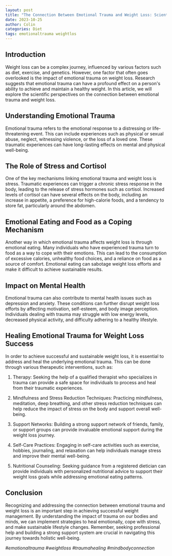 ```yaml
---
layout: post
title: "The Connection Between Emotional Trauma and Weight Loss: Scientific Perspectives"
date: 2023-10-25
author: Colin
categories: Diet
tags: emotionaltrauma weightlos
---
```


## Introduction

Weight loss can be a complex journey, influenced by various factors such as diet, exercise, and genetics. However, one factor that often goes overlooked is the impact of emotional trauma on weight loss. Research suggests that emotional trauma can have a profound effect on a person's ability to achieve and maintain a healthy weight. In this article, we will explore the scientific perspectives on the connection between emotional trauma and weight loss.

## Understanding Emotional Trauma

Emotional trauma refers to the emotional response to a distressing or life-threatening event. This can include experiences such as physical or sexual abuse, neglect, witnessing violence, or the loss of a loved one. These traumatic experiences can have long-lasting effects on mental and physical well-being.

## The Role of Stress and Cortisol

One of the key mechanisms linking emotional trauma and weight loss is stress. Traumatic experiences can trigger a chronic stress response in the body, leading to the release of stress hormones such as cortisol. Increased levels of cortisol can have several effects on the body, including an increase in appetite, a preference for high-calorie foods, and a tendency to store fat, particularly around the abdomen.

## Emotional Eating and Food as a Coping Mechanism

Another way in which emotional trauma affects weight loss is through emotional eating. Many individuals who have experienced trauma turn to food as a way to cope with their emotions. This can lead to the consumption of excessive calories, unhealthy food choices, and a reliance on food as a source of comfort. Emotional eating can sabotage weight loss efforts and make it difficult to achieve sustainable results.

## Impact on Mental Health

Emotional trauma can also contribute to mental health issues such as depression and anxiety. These conditions can further disrupt weight loss efforts by affecting motivation, self-esteem, and body image perception. Individuals dealing with trauma may struggle with low energy levels, decreased physical activity, and difficulty adhering to a healthy lifestyle.

## Healing Emotional Trauma for Weight Loss Success

In order to achieve successful and sustainable weight loss, it is essential to address and heal the underlying emotional trauma. This can be done through various therapeutic interventions, such as:

1. Therapy: Seeking the help of a qualified therapist who specializes in trauma can provide a safe space for individuals to process and heal from their traumatic experiences.

2. Mindfulness and Stress Reduction Techniques: Practicing mindfulness, meditation, deep breathing, and other stress reduction techniques can help reduce the impact of stress on the body and support overall well-being.

3. Support Networks: Building a strong support network of friends, family, or support groups can provide invaluable emotional support during the weight loss journey.

4. Self-Care Practices: Engaging in self-care activities such as exercise, hobbies, journaling, and relaxation can help individuals manage stress and improve their mental well-being.

5. Nutritional Counseling: Seeking guidance from a registered dietician can provide individuals with personalized nutritional advice to support their weight loss goals while addressing emotional eating patterns.

## Conclusion

Recognizing and addressing the connection between emotional trauma and weight loss is an important step in achieving successful weight management. By understanding the impact of trauma on our bodies and minds, we can implement strategies to heal emotionally, cope with stress, and make sustainable lifestyle changes. Remember, seeking professional help and building a strong support system are crucial in navigating this journey towards holistic well-being.

_#emotionaltrauma #weightloss #traumahealing #mindbodyconnection_